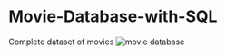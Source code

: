 # Movie-Database-with-SQL
Complete dataset of movies 
![movie database](https://user-images.githubusercontent.com/117203131/215187426-ef9dc3da-0b8a-4d49-9664-985fc9bb050e.jpg)
